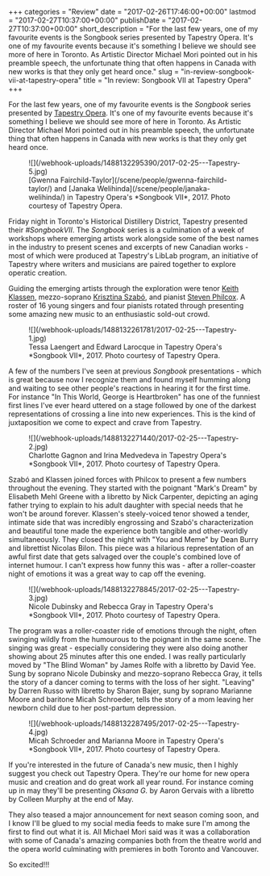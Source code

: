 +++
categories = "Review"
date = "2017-02-26T17:46:00+00:00"
lastmod = "2017-02-27T10:37:00+00:00"
publishDate = "2017-02-27T10:37:00+00:00"
short_description = "For the last few years, one of my favourite events is the Songbook series presented by Tapestry Opera. It's one of my favourite events because it's something I believe we should see more of here in Toronto. As Artistic Director Michael Mori pointed out in his preamble speech, the unfortunate thing that often happens in Canada with new works is that they only get heard once."
slug = "in-review-songbook-vii-at-tapestry-opera"
title = "In review: Songbook VII at Tapestry Opera"
+++

For the last few years, one of my favourite events is the *Songbook* series presented by [Tapestry Opera](/scene/companies/tapestry-opera/). It's one of my favourite events because it's something I believe we should see more of here in Toronto. As Artistic Director Michael Mori pointed out in his preamble speech, the unfortunate thing that often happens in Canada with new works is that they only get heard once.

<figure data-type="image">
![](/webhook-uploads/1488132295390/2017-02-25---Tapestry-5.jpg)
<figcaption>[Gwenna Fairchild-Taylor](/scene/people/gwenna-fairchild-taylor/) and [Janaka Welihinda](/scene/people/janaka-welihinda/) in Tapestry Opera's *Songbook VII*, 2017. Photo courtesy of Tapestry Opera.</figcaption>
</figure>

Friday night in Toronto's Historical Distillery District, Tapestry presented their *#SongbookVII*. The *Songbook* series is a culmination of a week of workshops where emerging artists work alongside some of the best names in the industry to present scenes and excerpts of new Canadian works - most of which were produced at Tapestry's LibLab program, an initiative of Tapestry where writers and musicians are paired together to explore operatic creation. 

Guiding the emerging artists through the exploration were tenor [Keith Klassen](/scene/people/keith-klassen/), mezzo-soprano [Krisztina Szabó](/scene/people/krisztina-szabo/), and pianist [Steven Philcox](/scene/people/steven-philcox/). A roster of 16 young singers and four pianists rotated through presenting some amazing new music to an enthusiastic sold-out crowd. 

<figure data-type="image">
![](/webhook-uploads/1488132261781/2017-02-25---Tapestry-1.jpg)
<figcaption>Tessa Laengert and Edward Larocque in Tapestry Opera's *Songbook VII*, 2017. Photo courtesy of Tapestry Opera.</figcaption>
</figure>

A few of the numbers I've seen at previous *Songbook* presentations - which is great because now I recognize them and found myself humming along and waiting to see other people's reactions in hearing it for the first time. For instance "In This World, George is Heartbroken" has one of the funniest first lines I've ever heard uttered on a stage followed by one of the darkest representations of crossing a line into new experiences. This is the kind of juxtaposition we come to expect and crave from Tapestry. 

<figure data-type="image">
![](/webhook-uploads/1488132271440/2017-02-25---Tapestry-2.jpg)
<figcaption>Charlotte Gagnon and Irina Medvedeva in Tapestry Opera's *Songbook VII*, 2017. Photo courtesy of Tapestry Opera.</figcaption>
</figure>

Szabó and Klassen joined forces with Philcox to present a few numbers throughout the evening. They started with the poignant "Mark's Dream" by Elisabeth Mehl Greene with a libretto by Nick Carpenter, depicting an aging father trying to explain to his adult daughter with special needs that he won't be around forever. Klassen's steely-voiced tenor showed a tender, intimate side that was incredibly engrossing and Szabó's characterization and beautiful tone made the experience both tangible and other-worldly simultaneously. They closed the night with "You and Meme" by Dean Burry and librettist Nicolas Bilon. This piece was a hilarious representation of an awful first date that gets salvaged over the couple's combined love of internet humour. I can't express how funny this was - after a roller-coaster night of emotions it was a great way to cap off the evening. 

<figure data-type="image">
![](/webhook-uploads/1488132278845/2017-02-25---Tapestry-3.jpg)
<figcaption>Nicole Dubinsky and Rebecca Gray in Tapestry Opera's *Songbook VII*, 2017. Photo courtesy of Tapestry Opera.</figcaption>
</figure>

The program was a roller-coaster ride of emotions through the night, often swinging wildly from the humourous to the poignant in the same scene. The singing was great - especially considering they were also doing another showing about 25 minutes after this one ended. I was really particularly moved by "The Blind Woman" by James Rolfe with a libretto by David Yee. Sung by soprano Nicole Dubinsky and mezzo-soprano Rebecca Gray, it tells the story of a dancer coming to terms with the loss of her sight. "Leaving" by Darren Russo with libretto by Sharon Bajer, sung by soprano Marianne Moore and baritone Micah Schroeder, tells the story of a mom leaving her newborn child due to her post-partum depression.  

<figure data-type="image">
![](/webhook-uploads/1488132287495/2017-02-25---Tapestry-4.jpg)
<figcaption>Micah Schroeder and Marianna Moore in Tapestry Opera's *Songbook VII*, 2017. Photo courtesy of Tapestry Opera.</figcaption>
</figure>

If you're interested in the future of Canada's new music, then I highly suggest you check out Tapestry Opera. They're our home for new opera music and creation and do great work all year round. For instance coming up in may they'll be presenting *Oksana G.* by Aaron Gervais with a libretto by Colleen Murphy at the end of May. 

They also teased a major announcement for next season coming soon, and I know I'll be glued to my social media feeds to make sure I'm among the first to find out what it is. All Michael Mori said was it was a collaboration with some of Canada's amazing companies both from the theatre world and the opera world culminating with premieres in both Toronto and Vancouver. 

So excited!!!
